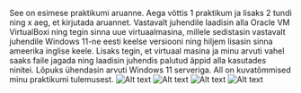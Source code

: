 See on esimese praktikumi aruanne. Aega võttis 1 praktikum ja lisaks 2 tundi ning x aeg, et kirjutada aruannet. Vastavalt juhendile laadisin alla Oracle VM VirtualBoxi ning tegin sinna uue virtuaalmasina, millele sedistasin vastavalt juhendile Windows 11-ne eesti keelse versiooni ning hiljem lisasin sinna ameerika inglise keele. Lisaks tegin, et virtuaal masina ja minu arvuti vahel saaks faile jagada ning laadisin juhendis palutud äppid alla kasutades ninitei. Lõpuks ühendasin arvuti Windows 11 serveriga. All on kuvatõmmised minu praktikumi tulemusest.
![Alt text](<img width="1843" height="1047" alt="Kuvatõmmis 2025-09-12 104539" src="https://github.com/user-attachments/assets/058c1108-d9b4-4c61-a81f-838cb746f516" />)
![Alt text](<img width="1051" height="150" alt="Kuvatõmmis 2025-09-12 104554" src="https://github.com/user-attachments/assets/eaddb3e1-2c63-448a-9cd5-ac4a7329e3d5" />)
![Alt text](<img width="1912" height="1087" alt="Kuvatõmmis 2025-09-12 105912" src="https://github.com/user-attachments/assets/2ca47491-4821-44c3-9592-3f5b8c342d0f" />)
![Alt text](<img width="974" height="408" alt="Kuvatõmmis 2025-09-12 105945" src="https://github.com/user-attachments/assets/7f1c4883-1b4c-469a-82cd-1aedf739cd8d" />)

